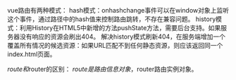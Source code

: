 vue路由有两种模式：
  hash模式：onhashchange事件可以在window对象上监听这个事件，通过路径中的hash值来控制路由跳转，不存在兼容问题。
  history模式：利用History在HTML5中新增的方法pushState方法，需要后台支持。如果服务器没有响应的资源会刷出404。
  解决history模式刷新404，在服务端增加一个覆盖所有情况的候选资源：如果URL匹配不到任何静态资源，则应该返回同一个index.html页面。
  
$route和$router的区别：
$route是路由信息对象，$router路由实例对象。